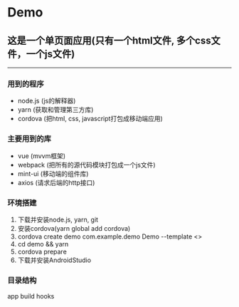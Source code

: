 # Demo
## 这是一个单页面应用(只有一个html文件, 多个css文件，一个js文件)

------

### 用到的程序
  * node.js (js的解释器)
  * yarn (获取和管理第三方库)
  * cordova (把html, css, javascript打包成移动端应用)

### 主要用到的库
  * vue (mvvm框架)
  * webpack (把所有的源代码模块打包成一个js文件)
  * mint-ui (移动端的组件库)
  * axios (请求后端的http接口)

### 环境搭建
  1. 下载并安装node.js, yarn, git
  2. 安装cordova(yarn global add cordova)
  3. cordova create demo com.example.demo Demo --template <>
  4. cd demo && yarn
  5. cordova prepare
  6. 下载并安装AndroidStudio

### 目录结构
app
  build
  hooks
  

